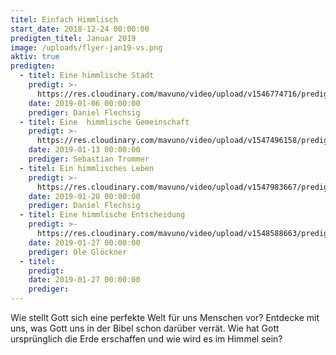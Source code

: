 ```yaml
---
titel: Einfach Himmlisch
start_date: 2018-12-24 00:00:00
predigten_titel: Januar 2019
image: /uploads/flyer-jan19-vs.png
aktiv: true
predigten:
  - titel: Eine himmlische Stadt
    predigt: >-
      https://res.cloudinary.com/mavuno/video/upload/v1546774716/predigten/Einfach%20himmlisch/20190106_Predigt_Flechsig_einfach_himmlisch_01.mp3
    date: 2019-01-06 00:00:00
    prediger: Daniel Flechsig
  - titel: Eine  himmlische Gemeinschaft
    predigt: >-
      https://res.cloudinary.com/mavuno/video/upload/v1547496158/predigten/Einfach%20himmlisch/20190113_Predigt_Trommer_einfach_himmlisch_02.mp3
    date: 2019-01-13 00:00:00
    prediger: Sebastian Trommer
  - titel: Ein himmlisches Leben
    predigt: >-
      https://res.cloudinary.com/mavuno/video/upload/v1547983667/predigten/Einfach%20himmlisch/20190120_Predigt_Flechsig_einfach_himmlisch_03.mp3
    date: 2019-01-20 00:00:00
    prediger: Daniel Flechsig
  - titel: Eine himmlische Entscheidung
    predigt: >-
      https://res.cloudinary.com/mavuno/video/upload/v1548588663/predigten/Einfach%20himmlisch/20190127_Predigt_Gloeckner_einfach_himmlisch_04.mp3
    date: 2019-01-27 00:00:00
    prediger: Ole Glöckner
  - titel:
    predigt:
    date: 2019-01-27 00:00:00
    prediger:
---
```


Wie stellt Gott sich eine perfekte Welt für uns Menschen vor? Entdecke mit uns, was Gott uns in der Bibel schon darüber verrät. Wie hat Gott ursprünglich die Erde erschaffen und wie wird es im Himmel sein?